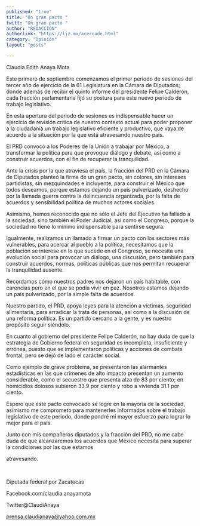 ```yaml
---
published: "true"
title: "Un gran pacto "
twitt: "Un gran pacto "
author: "REDACCION"
authorlink: "https://ljz.mx/acercade.html"
category: "Opinión"
layout: "posts"

---
```



  Claudia Edith Anaya Mota



Este primero de septiembre comenzamos el primer periodo de sesiones del tercer año de ejercicio de la 61 Legislatura en la Cámara de Diputados; donde además de recibir el quinto informe del presidente Felipe Calderón, cada fracción parlamentaria fijó su postura para este nuevo periodo de trabajo legislativo.  

  En esta apertura del periodo de sesiones es indispensable hacer un ejercicio de revisión crítica de nuestro contexto actual para poder proponer a la ciudadanía un trabajo legislativo eficiente y productivo, que vaya de acuerdo a la situación por la que está atravesando nuestro país.



  El PRD convocó a los Poderes de la Unión a trabajar por México, a transformar la política para que provoque diálogo y debate, así como a construir acuerdos, con el fin de recuperar la tranquilidad.



  Ante la crisis por la que atraviesa el país, la fracción del PRD en la Cámara de Diputados planteó la firma de un gran pacto, sin colores, sin intereses partidistas, sin mezquindades e incluyente, para construir el México que todos deseamos, porque estamos dejando un país pulverizado, deshecho por la llamada guerra contra la delincuencia organizada, por la falta de acuerdos y sensibilidad política de muchos actores sociales.



  Asimismo, hemos reconocido que no sólo el Jefe del Ejecutivo ha fallado a la sociedad, sino también el Poder Judicial, así como el Congreso, porque la sociedad no tiene lo mínimo indispensable para sentirse segura.



  Igualmente, realizamos un llamado a firmar un pacto con los sectores más vulnerables, para acercar al pueblo a la política, necesitamos que la población se interese en lo que sucede en el Congreso, se necesita una evolución social para provocar un diálogo, una discusión, pero también para construir acuerdos, normas, políticas públicas que nos permitan recuperar la tranquilidad ausente.



  Recordamos cómo nuestros padres nos dejaron un país habitable, con carencias pero en el que se podía vivir en paz. Nosotros estamos dejando un país pulverizado, por la simple falta de acuerdos.



  Nuestro partido, el PRD, apoya leyes para la atención a víctimas, seguridad alimentaria, para erradicar la trata de personas, así como a la discusión de una reforma política. Es un partido cercano a la gente, y es nuestro propósito seguir siéndolo.



  En cuanto al gobierno del presidente Felipe Calderón, no hay duda de que la estrategia de Gobierno federal en seguridad es incompleta, insuficiente y errónea, puesto que se implementaron políticas y acciones de combate frontal, pero se dejó de lado el carácter social.



  Como ejemplo de grave problema, se presentaron las alarmantes estadísticas en las que crímenes de alto impacto presentan un aumento considerable, como el secuestro que presenta alza de 83 por ciento; en homicidios dolosos subieron 33.9 por ciento y robo a vivienda 31.1 por ciento.



  Espero que este pacto convocado se logre en la mayoría de la sociedad, asimismo me comprometo para mantenerles informados sobre el trabajo legislativo de este periodo, donde pondré mi mayor esfuerzo para lograr lo mejor para el país.



  Junto con mis compañeros diputados y la fracción del PRD, no me cabe duda de que alcanzaremos los acuerdos que México necesita para superar la condiciones por las que estamos



  atravesando.



   



  Diputada federal por Zacatecas



  Facebook.com/claudia.anayamota



  Twitter@ClaudiAnaya



  prensa.claudianaya@yahoo.com.mx

